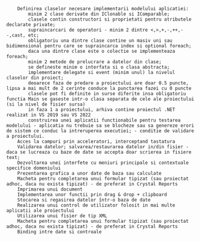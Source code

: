        Definirea claselor necesare implementarii modelului aplicatiei:
            minim 2 clase derivate din IClonable si IComparable;
            clasele contin constructori si proprietati pentru atributele declarate private;
            supraincarcari de operatori - minim 2 dintre <,>,+,-,++,--,cast, etc;
            obligatoriu una dintre clase contine un masiv uni sau bidimensional pentru care se supraincarca index si optional foreach;
            daca una dintre clase este o colectie se implementeaza foreach;
            minim 2 metode de prelucrare a datelor din clase;
            se defineste minim o interfata si o clasa abstracta;
            implementare delegate si event (minim unul) la nivelul claselor din proiect;
            deoarece faza de predare a proiectului are doar 0.5 puncte, lipsa a mai mult de 2 cerinte conduce la punctarea fazei cu 0 puncte
            clasele pot fi definite in surse diferite insa obligatoriu functia Main se gaseste intr-o clasa separata de cele ale proiectului (si la nivel de fisier sursa)
            in faza 1 a proiectului, arhiva contine proiectul .NET realizat in VS 2019 sau VS 2022
            construirea unei aplicatii functionabile pentru testarea modelului - aplicatia nu trebuie sa se blocheze sau sa genereze erori de sistem ce conduc la intreruperea executiei; - conditie de validare a proiectului.
        Acces la campuri prin acceleratori, interceptand tastatura
        Validarea datelor; salvarea/restaurarea datelor in/din fisier - daca se lucreaza cu baze de date se accepta doar scrierea in fisiere text;
        Dezvoltarea unei interfete cu meniuri principale si contextuale specifice domeniului
        Prezentarea grafica a unor date de baza sau calculate
        Macheta pentru completarea unui formular tipizat (sau proiectat adhoc, daca nu exista tipizat) - de preferat in Crystal Reports
        Imprimarea unui document
        Implementarea unor functii prin drag & drop + clipboard
        Stocarea si regasirea datelor într-o baza de date
        Realizarea unui control de utilizator folosit in mai multe aplicatii ale proiectului
        Utilizarea unui fisier de tip XML
        Macheta pentru completarea unui formular tipizat (sau proiectat adhoc, daca nu exista tipizat) - de preferat in Crystal Reports
        Binding intre date si controale

